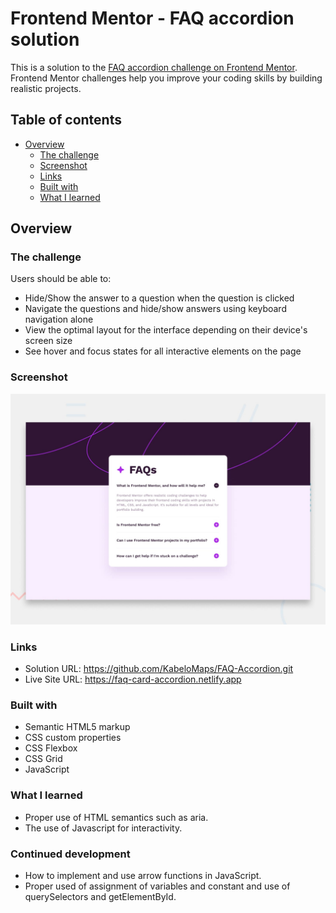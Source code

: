 # Frontend Mentor - FAQ accordion solution

This is a solution to the [FAQ accordion challenge on Frontend Mentor](https://www.frontendmentor.io/challenges/faq-accordion-wyfFdeBwBz). Frontend Mentor challenges help you improve your coding skills by building realistic projects.

## Table of contents

- [Overview](#overview)
  - [The challenge](#the-challenge)
  - [Screenshot](#screenshot)
  - [Links](#links)
  - [Built with](#built-with)
  - [What I learned](#what-i-learned)

## Overview

### The challenge

Users should be able to:

- Hide/Show the answer to a question when the question is clicked
- Navigate the questions and hide/show answers using keyboard navigation alone
- View the optimal layout for the interface depending on their device's screen size
- See hover and focus states for all interactive elements on the page

### Screenshot

![Design preview for the FAQ accordion coding challenge](preview.jpg)

### Links

- Solution URL: https://github.com/KabeloMaps/FAQ-Accordion.git
- Live Site URL: https://faq-card-accordion.netlify.app

### Built with

- Semantic HTML5 markup
- CSS custom properties
- CSS Flexbox
- CSS Grid
- JavaScript

### What I learned

- Proper use of HTML semantics such as aria.
- The use of Javascript for interactivity.

### Continued development

- How to implement and use arrow functions in JavaScript.
- Proper used of assignment of variables and constant and use of querySelectors and getElementById.
